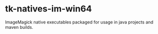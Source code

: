 # tk-natives-im-win64
ImageMagick native executables packaged for usage in java projects and maven builds.
